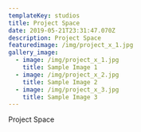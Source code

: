 ```yaml
---
templateKey: studios
title: Project Space
date: 2019-05-21T23:31:47.070Z
description: Project Space
featuredimage: /img/project_x_1.jpg
gallery_image:
  - image: /img/project_x_1.jpg
    title: Sample Image 1
  - image: /img/project_x_2.jpg
    title: Sample Image 2
  - image: /img/project_x_3.jpg
    title: Sample Image 3
---
```

Project Space
